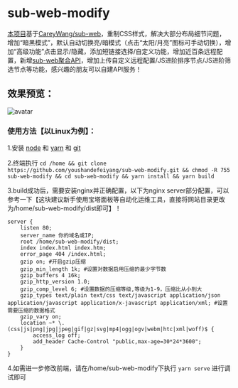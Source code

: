 # sub-web-modify
[本项目](https://sub.v1.mk)基于[CareyWang/sub-web](https://github.com/CareyWang/sub-web)，重制CSS样式，解决大部分布局细节问题，增加“暗黑模式”，默认自动切换亮/暗模式（点击“太阳/月亮”图标可手动切换），增加“高级功能”点击显示/隐藏，添加短链接选择/自定义功能，增加近百条远程配置，新增[sub-web聚合API](https://github.com/youshandefeiyang/sub-web-api)，增加上传自定义远程配置/JS进阶排序节点/JS进阶筛选节点等功能，感兴趣的朋友可以自建API服务！<br/>
## 效果预览：
![avatar](https://raw.fastgit.org/youshandefeiyang/webcdn/main/show.gif)
### 使用方法【以Linux为例】：
1.安装 [node](https://blog.csdn.net/achabuhecha/article/details/111400068) 和 [yarn](https://classic.yarnpkg.com/en/docs/install#debian-stable) 和 [git](https://git-scm.com/book/zh/v2/%E8%B5%B7%E6%AD%A5-%E5%AE%89%E8%A3%85-Git)

2.终端执行 `cd /home && git clone https://github.com/youshandefeiyang/sub-web-modify.git && chmod -R 755 sub-web-modify && cd sub-web-modify && yarn install && yarn build`

3.build成功后，需要安装nginx并正确配置，以下为nginx server部分配置，可以参考一下【这块建议新手使用宝塔面板等自动化运维工具，直接将网站目录更改为/home/sub-web-modify/dist即可】！

```shell
server {
    listen 80;
    server_name 你的域名或IP;
    root /home/sub-web-modify/dist;
    index index.html index.htm;
    error_page 404 /index.html;
    gzip on; #开启gzip压缩
    gzip_min_length 1k; #设置对数据启用压缩的最少字节数
    gzip_buffers 4 16k;
    gzip_http_version 1.0;
    gzip_comp_level 6; #设置数据的压缩等级,等级为1-9，压缩比从小到大
    gzip_types text/plain text/css text/javascript application/json application/javascript application/x-javascript application/xml; #设置需要压缩的数据格式
    gzip_vary on;
    location ~* \.(css|js|png|jpg|jpeg|gif|gz|svg|mp4|ogg|ogv|webm|htc|xml|woff)$ {
        access_log off;
        add_header Cache-Control "public,max-age=30*24*3600";
    }
}
```

4.如需进一步修改前端，请在/home/sub-web-modify下执行 `yarn serve` 进行调试即可
